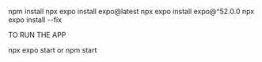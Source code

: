 npm install 
npx expo install expo@latest
npx expo install expo@^52.0.0
npx expo install --fix


TO RUN THE APP

npx expo start or npm start

